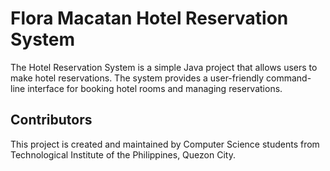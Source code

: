 # Flora Macatan Hotel Reservation System

The Hotel Reservation System is a simple Java project that allows users to make hotel reservations. The system provides a user-friendly command-line interface for booking hotel rooms and managing reservations.

## Contributors

This project is created and maintained by Computer Science students from Technological Institute of the Philippines, Quezon City.
